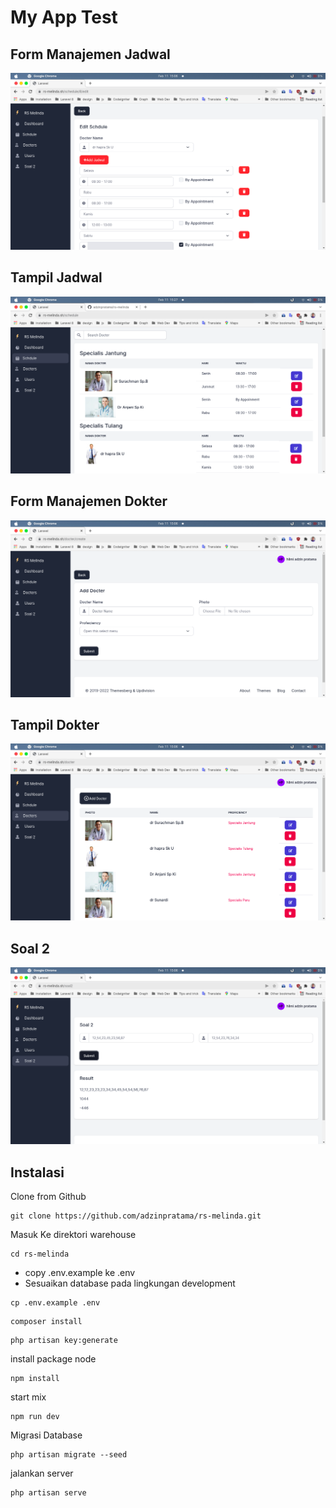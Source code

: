 # My App Test

## Form Manajemen Jadwal

![IMG_8566.jpg](https://github.com/adzinpratama/rs-melinda/blob/main/screenshot/FormManajemenJdwal.png?raw=true)

## Tampil Jadwal

![IMG_8566.jpg](https://github.com/adzinpratama/rs-melinda/blob/main/screenshot/listJadwal.png?raw=true)

## Form Manajemen Dokter

![IMG_8566.jpg](https://github.com/adzinpratama/rs-melinda/blob/main/screenshot/Form%20Manajemen%20Dokter.png?raw=true)

## Tampil Dokter

![IMG_8566.jpg](https://github.com/adzinpratama/rs-melinda/blob/main/screenshot/ListDokter.png?raw=true)

## Soal 2

![IMG_8566.jpg](https://github.com/adzinpratama/rs-melinda/blob/main/screenshot/soal2.png?raw=true)

## Instalasi

Clone from Github

```
git clone https://github.com/adzinpratama/rs-melinda.git
```

Masuk Ke direktori warehouse

```
cd rs-melinda
```

-   copy .env.example ke .env
-   Sesuaikan database pada lingkungan
    development

```
cp .env.example .env
```

```
composer install
```

```
php artisan key:generate
```

install package node

```
npm install
```

start mix

```
npm run dev
```

Migrasi Database

```
php artisan migrate --seed
```

jalankan server

```
php artisan serve
```
